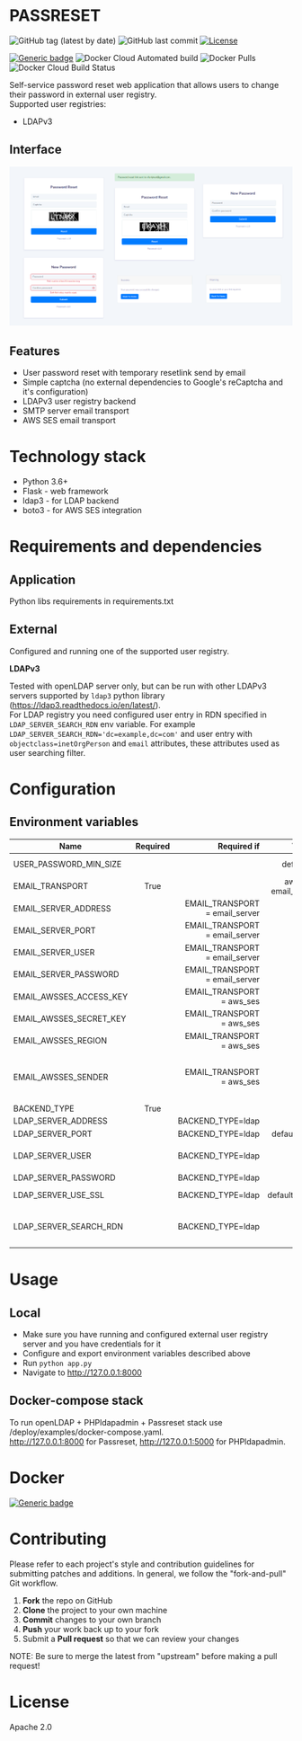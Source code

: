# PASSRESET
![GitHub tag (latest by date)](https://img.shields.io/github/v/tag/vfabi/passreset)
![GitHub last commit](https://img.shields.io/github/last-commit/vfabi/passreset)
[![License](https://img.shields.io/badge/License-Apache%202.0-blue.svg)](https://opensource.org/licenses/Apache-2.0)

[![Generic badge](https://img.shields.io/badge/hub.docker.com-vfabi/passreset-<>.svg)](https://hub.docker.com/repository/docker/vfabi/passreset)
![Docker Cloud Automated build](https://img.shields.io/docker/cloud/automated/vfabi/passreset)
![Docker Pulls](https://img.shields.io/docker/pulls/vfabi/passreset)
![Docker Cloud Build Status](https://img.shields.io/docker/cloud/build/vfabi/passreset)

Self-service password reset web application that allows users to change their password in external user registry.  
Supported user registries: 
- LDAPv3

## Interface
![Image description](.fls/interface.png)

## Features
- User password reset with temporary resetlink send by email
- Simple captcha (no external dependencies to Google's reCaptcha and it's configuration)
- LDAPv3 user registry backend
- SMTP server email transport
- AWS SES email transport


# Technology stack
- Python 3.6+
- Flask - web framework
- ldap3 - for LDAP backend
- boto3 - for AWS SES integration


# Requirements and dependencies
## Application
Python libs requirements in requirements.txt

## External
Configured and running one of the supported user registry.  

**LDAPv3**

Tested with openLDAP server only, but can be run with other LDAPv3 servers supported by `ldap3` python library (https://ldap3.readthedocs.io/en/latest/).  
For LDAP registry you need configured user entry in RDN specified in `LDAP_SERVER_SEARCH_RDN` env variable. For example `LDAP_SERVER_SEARCH_RDN='dc=example,dc=com'` and user entry with `objectclass=inetOrgPerson` and `email` attributes, these attributes used as user searching filter.  


# Configuration
## Environment variables
| Name   |      Required     |  Required if | Values |Description|
|----------|:-------------:|------:|------:|------:|
|USER_PASSWORD_MIN_SIZE|||default=8|user password minimal length size|
|EMAIL_TRANSPORT|True|   |aws_ses, email_server|email transport|
|EMAIL_SERVER_ADDRESS||EMAIL_TRANSPORT = email_server||email server address|
|EMAIL_SERVER_PORT||EMAIL_TRANSPORT = email_server||email server port|
|EMAIL_SERVER_USER||EMAIL_TRANSPORT = email_server||email user|
|EMAIL_SERVER_PASSWORD||EMAIL_TRANSPORT = email_server||email user password|
|EMAIL_AWSSES_ACCESS_KEY||EMAIL_TRANSPORT = aws_ses||AWS access key|
|EMAIL_AWSSES_SECRET_KEY||EMAIL_TRANSPORT = aws_ses||AWS secret key|
|EMAIL_AWSSES_REGION||EMAIL_TRANSPORT = aws_ses||AWS region|
|EMAIL_AWSSES_SENDER||EMAIL_TRANSPORT = aws_ses||'from' email address. Note: this email address should be AWS SES verified to successfully send email messages via AWS SES.|
|BACKEND_TYPE|True||ldap|user registry backend type|
|LDAP_SERVER_ADDRESS||BACKEND_TYPE=ldap||LDAP server ip address|
|LDAP_SERVER_PORT||BACKEND_TYPE=ldap|default=389|LDAP server ip port|
|LDAP_SERVER_USER||BACKEND_TYPE=ldap||LDAP administrator user (DN string, example: `cn=admin,dc=example,dc=com`)|
|LDAP_SERVER_PASSWORD||BACKEND_TYPE=ldap||LDAP user password|
|LDAP_SERVER_USE_SSL||BACKEND_TYPE=ldap|default=False|use SSL for LDAP server connection|
|LDAP_SERVER_SEARCH_RDN||BACKEND_TYPE=ldap||LDAP RDN where searching for user entry by `email` attribute (example: `dc=example,dc=com`)|


# Usage
## Local
 - Make sure you have running and configured external user registry server and you have credentials for it
 - Configure and export environment variables described above
 - Run `python app.py`
 - Navigate to http://127.0.0.1:8000

## Docker-compose stack
To run openLDAP + PHPldapadmin + Passreset stack use /deploy/examples/docker-compose.yaml.  
http://127.0.0.1:8000 for Passreset, http://127.0.0.1:5000 for PHPldapadmin.  


# Docker
[![Generic badge](https://img.shields.io/badge/hub.docker.com-vfabi/passreset-<>.svg)](https://hub.docker.com/repository/docker/vfabi/passreset)  


# Contributing
Please refer to each project's style and contribution guidelines for submitting patches and additions. In general, we follow the "fork-and-pull" Git workflow.

 1. **Fork** the repo on GitHub
 2. **Clone** the project to your own machine
 3. **Commit** changes to your own branch
 4. **Push** your work back up to your fork
 5. Submit a **Pull request** so that we can review your changes

NOTE: Be sure to merge the latest from "upstream" before making a pull request!


# License
Apache 2.0